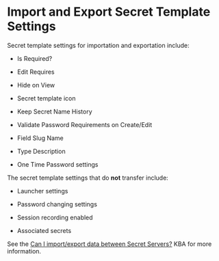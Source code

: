 [title]: # (Import and Export Secret Template Settings)
[tags]: # (XXX)
[priority]: # (10)

# Import and Export Secret Template Settings

Secret template settings for importation and exportation include: 

- Is Required?

- Edit Requires

- Hide on View

- Secret template icon

- Keep Secret Name History

- Validate Password Requirements on Create/Edit

- Field Slug Name

- Type Description

- One Time Password settings

 The secret template settings that do **not** transfer include:

- Launcher settings

- Password changing settings

- Session recording enabled

- Associated secrets

See the [Can I import/export data between Secret Servers?](https://thycotic.force.com/support/s/article/Can-I-import-export-data-between-Secret-Servers) KBA for more information.

